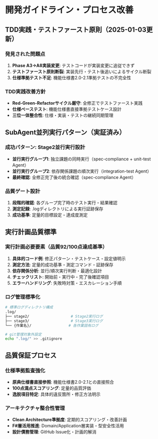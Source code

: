 # 開発ガイドライン・プロセス改善

## TDD実践・テストファースト原則（2025-01-03更新）

### 発見された問題点
1. **Phase A3→A8実装変更**: テストコードが実装変更に追従できず
2. **テストファースト原則断裂**: 実装先行・テスト後追いによるサイクル断裂
3. **仕様準拠テスト不足**: 機能仕様書2.0-2.1準拠テストの不完全性

### TDD実践改善方針
- **Red-Green-Refactorサイクル厳守**: 全修正でテストファースト実践
- **仕様ベーステスト**: 機能仕様書直接準拠テストケース設計
- **三位一体整合性**: 仕様・実装・テストの継続同期管理

## SubAgent並列実行パターン（実証済み）

### 成功パターン: Stage2並行実行設計
- **並行実行グループ1**: 独立課題の同時実行（spec-compliance + unit-test Agent）
- **並行実行グループ2**: 依存関係課題の順次実行（integration-test Agent）
- **最終確認**: 全修正完了後の統合確認（spec-compliance Agent）

### 品質ゲート設計
1. **段階的確認**: 各グループ完了時のテスト実行・結果確認
2. **測定記録**: .logディレクトリによる実行証跡保存
3. **成功基準**: 定量的目標設定・達成度測定

## 実行計画品質標準

### 実行計画必要要素（品質92/100点達成基準）
1. **具体的コード例**: 修正パターン・テストケース・設定値明示
2. **測定方法**: 定量的成功基準・測定コマンド・証跡保存
3. **依存関係分析**: 並行/順次実行判断・最適化設計
4. **チェックリスト**: 開始前・実行中・完了後確認項目
5. **エラーハンドリング**: 失敗時対策・エスカレーション手順

### ログ管理標準化
```bash
# 標準ログディレクトリ構成
.log/
├── stage2/                   # Stage2実行ログ
├── stage3/                   # Stage3実行ログ
└── {作業名}/                 # 各作業固有ログ

# git管理対象外設定
echo ".log/" >> .gitignore
```

## 品質保証プロセス

### 仕様準拠監査強化
- **原典仕様書直接参照**: 機能仕様書2.0-2.1との直接照合
- **100点満点スコアリング**: 定量的品質評価
- **逸脱項目特定**: 具体的違反箇所・修正方法明示

### アーキテクチャ整合性管理
- **Clean Architecture準拠度**: 定期的スコアリング・改善計画
- **F#層活用推進**: Domain/Application層実装・型安全性活用
- **設計債務管理**: GitHub Issue化・計画的解消